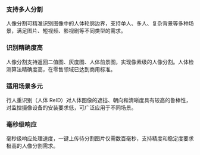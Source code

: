 ### 支持多人分割
人像分割可精准识别图像中的人体轮廓边界，支持单人、多人、复杂背景等多种场景，满足图片、短视频、影视剧等不同类型的需求。

### 识别精确度高
人像分割支持返回二值图、灰度图、人体前景图，实现像素级的人像分割。人体检测算法精确度高，在零售领域已达到商用标准。

### 适用场景多元
行人重识别（人体 ReID）对人体图像的遮挡、朝向和清晰度具有较高的鲁棒性，对监控摄像设备的安装要求低，可广泛应用于不同场景。

### 毫秒级响应
毫秒级响应处理速度，一键上传待分割图片仅需数百毫秒，支持精度和稳定度要求极高的人像分割需求。 
